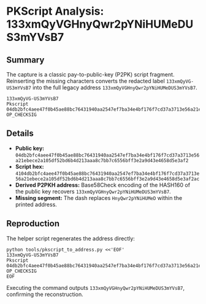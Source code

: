 # PKScript Analysis: 133xmQyVGHnyQwr2pYNiHUMeDUS3mYVsB7

## Summary
The capture is a classic pay-to-public-key (P2PK) script fragment. Reinserting the missing characters converts the redacted label `133xmQyVG-US3mYVsB7` into the full legacy address `133xmQyVGHnyQwr2pYNiHUMeDUS3mYVsB7`.

```
133xmQyVG-US3mYVsB7
Pkscript
04db2bfc4aee47f0b45ae88bc76431940aa2547ef7ba34e4bf176f7cd37a3713e56a21ebece2a105df52bd6b4d213aaa8c7bb7c6556bff3e2a9d43e4658d5e3af2
OP_CHECKSIG
```

## Details
- **Public key:** `04db2bfc4aee47f0b45ae88bc76431940aa2547ef7ba34e4bf176f7cd37a3713e56a21ebece2a105df52bd6b4d213aaa8c7bb7c6556bff3e2a9d43e4658d5e3af2`
- **Script hex:** `4104db2bfc4aee47f0b45ae88bc76431940aa2547ef7ba34e4bf176f7cd37a3713e56a21ebece2a105df52bd6b4d213aaa8c7bb7c6556bff3e2a9d43e4658d5e3af2ac`
- **Derived P2PKH address:** Base58Check encoding of the HASH160 of the public key recovers `133xmQyVGHnyQwr2pYNiHUMeDUS3mYVsB7`.
- **Missing segment:** The dash replaces `HnyQwr2pYNiHUMeD` within the printed address.

## Reproduction
The helper script regenerates the address directly:

```
python tools/pkscript_to_address.py <<'EOF'
133xmQyVG-US3mYVsB7
Pkscript
04db2bfc4aee47f0b45ae88bc76431940aa2547ef7ba34e4bf176f7cd37a3713e56a21ebece2a105df52bd6b4d213aaa8c7bb7c6556bff3e2a9d43e4658d5e3af2
OP_CHECKSIG
EOF
```

Executing the command outputs `133xmQyVGHnyQwr2pYNiHUMeDUS3mYVsB7`, confirming the reconstruction.
